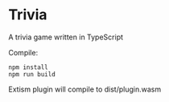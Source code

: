# Trivia

A trivia game written in TypeScript

Compile:

```
npm install
npm run build
```

Extism plugin will compile to dist/plugin.wasm 

